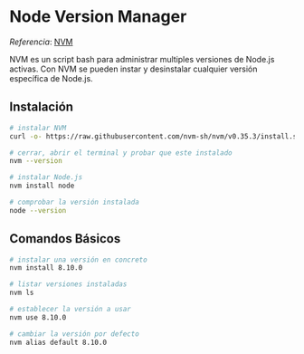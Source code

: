 # Node Version Manager

*Referencia*: [NVM](https://github.com/nvm-sh/nvm)

NVM es un script bash para administrar multiples versiones de Node.js activas. Con NVM se pueden instar y desinstalar cualquier versión específica de Node.js.

## Instalación

```sh
# instalar NVM
curl -o- https://raw.githubusercontent.com/nvm-sh/nvm/v0.35.3/install.sh | bash

# cerrar, abrir el terminal y probar que este instalado
nvm --version

# instalar Node.js
nvm install node

# comprobar la versión instalada
node --version
```

## Comandos Básicos

```sh
# instalar una versión en concreto
nvm install 8.10.0

# listar versiones instaladas
nvm ls

# establecer la versión a usar
nvm use 8.10.0

# cambiar la versión por defecto
nvm alias default 8.10.0
```
